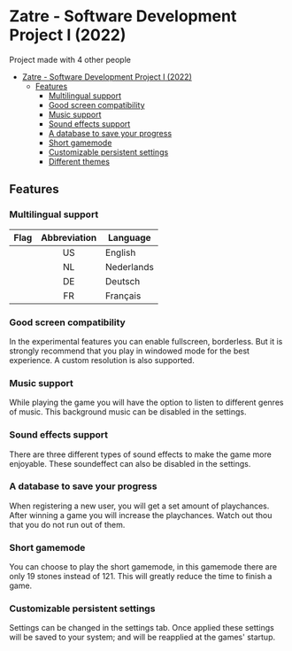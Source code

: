 # Zatre - Software Development Project I (2022)
Project made with 4 other people
- [Zatre - Software Development Project I (2022)](#zatre---software-development-project-i-2022)
  - [Features](#features)
    - [Multilingual support](#multilingual-support)
    - [Good screen compatibility](#good-screen-compatibility)
    - [Music support](#music-support)
    - [Sound effects support](#sound-effects-support)
    - [A database to save your progress](#a-database-to-save-your-progress)
    - [Short gamemode](#short-gamemode)
    - [Customizable persistent settings](#customizable-persistent-settings)
    - [Different themes](#different-themes)

## Features

### Multilingual support

|                           Flag                            | Abbreviation | Language      |
|:---------------------------------------------------------:|:------------:|---------------|
| <img src='images/US.png?raw=true' width='21' height='15'> |      US      | English       
| <img src='images/NL.png?raw=true' width='21' height='15'> |      NL      | Nederlands    
| <img src='images/DE.png?raw=true' width='21' height='15'> |      DE      | Deutsch       
| <img src='images/FR.png?raw=true' width='21' height='15'> |      FR      | Fran&#231;ais 

### Good screen compatibility

In the experimental features you can enable fullscreen, borderless.
But it is strongly recommend that you play in windowed mode for the best experience.
A custom resolution is also supported.

### Music support

While playing the game you will have the option to listen to different genres of music.
This background music can be disabled in the settings.

### Sound effects support

There are three different types of sound effects to make the game more enjoyable.
These soundeffect can also be disabled in the settings.

### A database to save your progress

When registering a new user, you will get a set amount of playchances. After winning a game you will increase the playchances. Watch out thou that you do not run out of them.

### Short gamemode

You can choose to play the short gamemode, in this gamemode there are only 19 stones instead of 121. This will greatly reduce the time to finish a game.

### Customizable persistent settings

Settings can be changed in the settings tab. Once applied these settings will be saved to your system; and will be reapplied at the games' startup.

